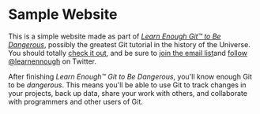 # Sample Website

This is a simple website made as part of [*Learn Enough Git™ to Be Dangerous*](http://learnenough.com/git-tutorial), possibly the greatest Git tutorial in the history of the Universe.
You should totally [check it out](http://learnenough.com/git-tutorial), and be sure to [join the email list](https://www.learnenough.com/#email_list)and [follow @learnennough](http://twitter.com/learnenough) on Twitter.

After finishing *Learn Enough™ Git to Be Dangerous*, you'll know enough Git
to be *dangerous*. This means you'll be able to use Git to track changes in
your projects, back up data, share your work with others, and collaborate
with programmers and other users of Git.
